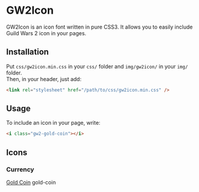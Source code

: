 # GW2Icon

GW2Icon is an icon font written in pure CSS3. It allows you to easily include Guild Wars 2 icon in your pages.

## Installation

Put `css/gw2icon.min.css` in your `css/` folder and `img/gw2icon/` in your `img/` folder.  
Then, in your header, just add:

```html
<link rel="stylesheet" href="/path/to/css/gw2icon.min.css" />
```

## Usage

To include an icon in your page, write:

```html
<i class="gw2-gold-coin"></i>
```

## Icons

### Currency

[Gold Coin](src/img/gold_coin.png) gold-coin